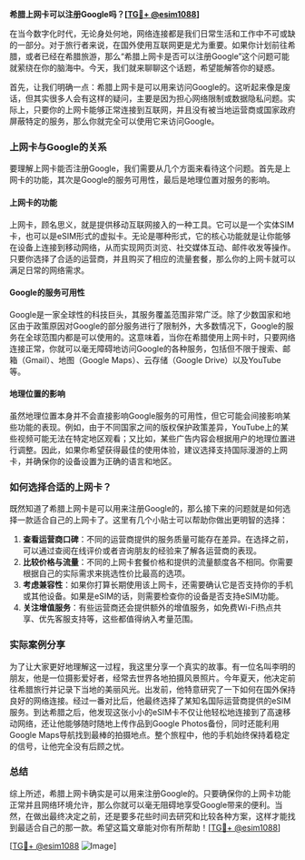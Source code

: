 **希腊上网卡可以注册Google吗？[[TG💪+ @esim1088](https://t.me/s/esim1088)]**

在当今数字化时代，无论身处何地，网络连接都是我们日常生活和工作中不可或缺的一部分。对于旅行者来说，在国外使用互联网更是尤为重要。如果你计划前往希腊，或者已经在希腊旅游，那么“希腊上网卡是否可以注册Google”这个问题可能就萦绕在你的脑海中。今天，我们就来聊聊这个话题，希望能解答你的疑惑。

首先，让我们明确一点：希腊上网卡是可以用来访问Google的。这听起来像是废话，但其实很多人会有这样的疑问，主要是因为担心网络限制或数据隐私问题。实际上，只要你的上网卡能够正常连接到互联网，并且没有被当地运营商或国家政府屏蔽特定的服务，那么你就完全可以使用它来访问Google。

### 上网卡与Google的关系

要理解上网卡能否注册Google，我们需要从几个方面来看待这个问题。首先是上网卡的功能，其次是Google的服务可用性，最后是地理位置对服务的影响。

#### 上网卡的功能

上网卡，顾名思义，就是提供移动互联网接入的一种工具。它可以是一个实体SIM卡，也可以是eSIM形式的虚拟卡。无论是哪种形式，它的核心功能就是让你能够在设备上连接到移动网络，从而实现网页浏览、社交媒体互动、邮件收发等操作。只要你选择了合适的运营商，并且购买了相应的流量套餐，那么你的上网卡就可以满足日常的网络需求。

#### Google的服务可用性

Google是一家全球性的科技巨头，其服务覆盖范围非常广泛。除了少数国家和地区由于政策原因对Google的部分服务进行了限制外，大多数情况下，Google的服务在全球范围内都是可以使用的。这意味着，当你在希腊使用上网卡时，只要网络连接正常，你就可以毫无障碍地访问Google的各种服务，包括但不限于搜索、邮箱（Gmail）、地图（Google Maps）、云存储（Google Drive）以及YouTube等。

#### 地理位置的影响

虽然地理位置本身并不会直接影响Google服务的可用性，但它可能会间接影响某些功能的表现。例如，由于不同国家之间的版权保护政策差异，YouTube上的某些视频可能无法在特定地区观看；又比如，某些广告内容会根据用户的地理位置进行调整。因此，如果你希望获得最佳的使用体验，建议选择支持国际漫游的上网卡，并确保你的设备设置为正确的语言和地区。

### 如何选择合适的上网卡？

既然知道了希腊上网卡是可以用来注册Google的，那么接下来的问题就是如何选择一款适合自己的上网卡了。这里有几个小贴士可以帮助你做出更明智的选择：

1. **查看运营商口碑**：不同的运营商提供的服务质量可能存在差异。在选择之前，可以通过查阅在线评价或者咨询朋友的经验来了解各运营商的表现。
2. **比较价格与流量**：不同的上网卡套餐价格和提供的流量额度各不相同。你需要根据自己的实际需求来挑选性价比最高的选项。
3. **考虑兼容性**：如果你打算长期使用该上网卡，还需要确认它是否支持你的手机或其他设备。如果是eSIM的话，则需要检查你的设备是否支持eSIM功能。
4. **关注增值服务**：有些运营商还会提供额外的增值服务，如免费Wi-Fi热点共享、优先客服支持等，这些都值得纳入考量范围。

### 实际案例分享

为了让大家更好地理解这一过程，我这里分享一个真实的故事。有一位名叫李明的朋友，他是一位摄影爱好者，经常去世界各地拍摄风景照片。今年夏天，他决定前往希腊旅行并记录下当地的美丽风光。出发前，他特意研究了一下如何在国外保持良好的网络连接。经过一番对比后，他最终选择了某知名国际运营商提供的eSIM服务。到达希腊之后，他发现这张小小的eSIM卡不仅让他轻松地连接到了高速移动网络，还让他能够随时随地上传作品到Google Photos备份，同时还能利用Google Maps导航找到最棒的拍摄地点。整个旅程中，他的手机始终保持着稳定的信号，让他完全没有后顾之忧。

### 总结

综上所述，希腊上网卡确实是可以用来注册Google的。只要确保你的上网卡功能正常并且网络环境允许，那么你就可以毫无阻碍地享受Google带来的便利。当然，在做出最终决定之前，还是要多花些时间去研究和比较各种方案，这样才能找到最适合自己的那一款。希望这篇文章能对你有所帮助！[[TG💪+ @esim1088](https://t.me/s/esim1088)]

[[TG💪+ @esim1088](https://t.me/s/esim1088) ![Image](https://i.postimg.cc/4NQfJmqS/Snipaste-2025-05-13-00-14-12.png)]